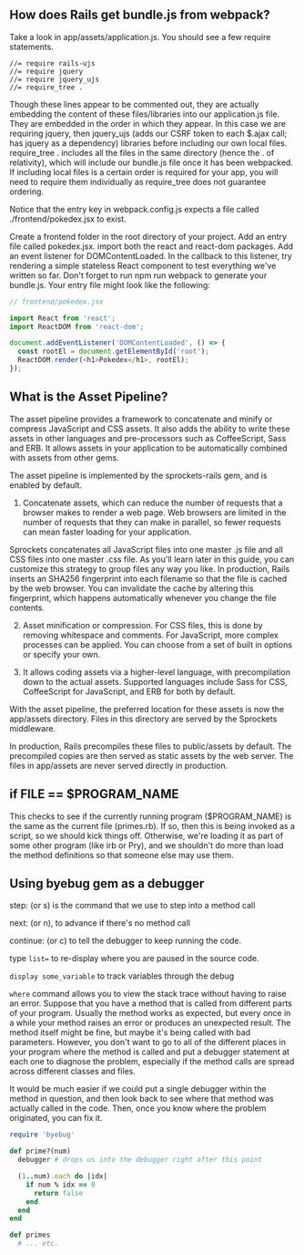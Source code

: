 ## How does Rails get bundle.js from webpack?

Take a look in app/assets/application.js. You should see a few require statements.
```
//= require rails-ujs
//= require jquery
//= require jquery_ujs
//= require_tree .
```
Though these lines appear to be commented out, they are actually embedding the content of these files/libraries into our application.js file. They are embedded in the order in which they appear. In this case we are requiring jquery, then jquery_ujs (adds our CSRF token to each $.ajax call; has jquery as a dependency) libraries before including our own local files. require_tree . includes all the files in the same directory (hence the . of relativity), which will include our bundle.js file once it has been webpacked. If including local files is a certain order is required for your app, you will need to require them individually as require_tree does not guarantee ordering.

Notice that the entry key in webpack.config.js expects a file called ./frontend/pokedex.jsx to exist.

Create a frontend folder in the root directory of your project.
Add an entry file called pokedex.jsx.
import both the react and react-dom packages.
Add an event listener for DOMContentLoaded.
In the callback to this listener, try rendering a simple stateless React component to test everything we've written so far.
Don't forget to run npm run webpack to generate your bundle.js.
Your entry file might look like the following:

```javascript
// frontend/pokedex.jsx

import React from 'react';
import ReactDOM from 'react-dom';

document.addEventListener('DOMContentLoaded', () => {
  const rootEl = document.getElementById('root');
  ReactDOM.render(<h1>Pokedex</h1>, rootEl);
});
```

## What is the Asset Pipeline?

The asset pipeline provides a framework to concatenate and minify or compress JavaScript and CSS assets. It also adds the ability to write these assets in other languages and pre-processors such as CoffeeScript, Sass and ERB. It allows assets in your application to be automatically combined with assets from other gems.

The asset pipeline is implemented by the sprockets-rails gem, and is enabled by default.

1) Concatenate assets, which can reduce the number of requests that a browser makes to render a web page. Web browsers are limited in the number of requests that they can make in parallel, so fewer requests can mean faster loading for your application.

Sprockets concatenates all JavaScript files into one master .js file and all CSS files into one master .css file. As you'll learn later in this guide, you can customize this strategy to group files any way you like. In production, Rails inserts an SHA256 fingerprint into each filename so that the file is cached by the web browser. You can invalidate the cache by altering this fingerprint, which happens automatically whenever you change the file contents.

2) Asset minification or compression. For CSS files, this is done by removing whitespace and comments. For JavaScript, more complex processes can be applied. You can choose from a set of built in options or specify your own.

3) It allows coding assets via a higher-level language, with precompilation down to the actual assets. Supported languages include Sass for CSS, CoffeeScript for JavaScript, and ERB for both by default.

With the asset pipeline, the preferred location for these assets is now the app/assets directory. Files in this directory are served by the Sprockets middleware.

In production, Rails precompiles these files to public/assets by default. The precompiled copies are then served as static assets by the web server. The files in app/assets are never served directly in production.

## if __FILE__ == $PROGRAM_NAME

This checks to see if the currently running program ($PROGRAM_NAME) is the same as the current file (primes.rb). If so, then this is being invoked as a script, so we should kick things off. Otherwise, we're loading it as part of some other program (like irb or Pry), and we shouldn't do more than load the method definitions so that someone else may use them.

## Using byebug gem as a debugger

step: (or s) is the command that we use to step into a method call

next: (or n), to advance if there's no method call

continue: (or c) to tell the debugger to keep running the code.

type `list=` to re-display where you are paused in the source code.

`display some_variable` to track variables through the debug

`where` command allows you to view the stack trace without having to raise an error. Suppose that you have a method that is called from different parts of your program. Usually the method works as expected, but every once in a while your method raises an error or produces an unexpected result. The method itself might be fine, but maybe it's being called with bad parameters. However, you don't want to go to all of the different places in your program where the method is called and put a debugger statement at each one to diagnose the problem, especially if the method calls are spread across different classes and files.

It would be much easier if we could put a single debugger within the method in question, and then look back to see where that method was actually called in the code. Then, once you know where the problem originated, you can fix it.

```ruby
require 'byebug'

def prime?(num)
  debugger # drops us into the debugger right after this point

  (1..num).each do |idx|
    if num % idx == 0
      return false
    end
  end
end

def primes
  # ... etc.
```
